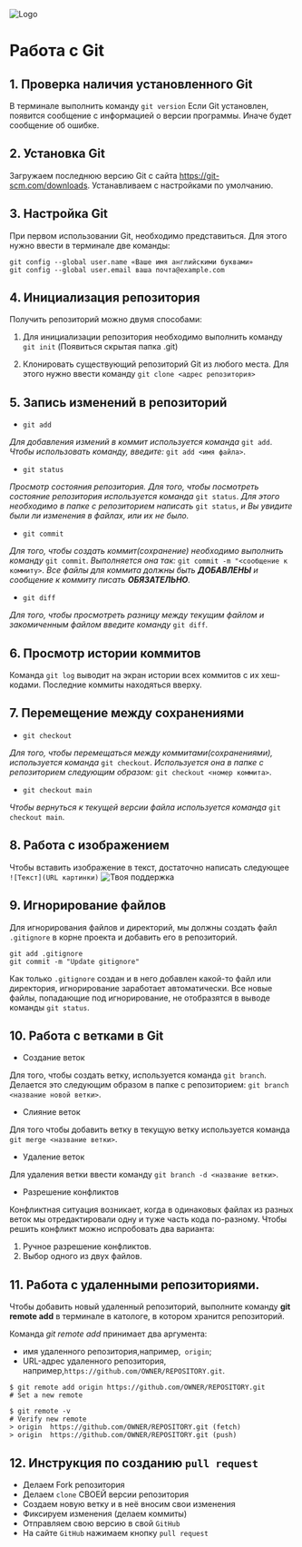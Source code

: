![Logo](https://cembarut.com.tr/wp-content/uploads/Git-logo.png)
# Работа с Git

## 1. Проверка наличия установленного Git
В терминале выполнить команду `git version`
Если Git установлен, появится сообщение с информацией о версии программы. Иначе будет сообщение об ошибке. 

## 2. Установка Git
Загружаем последнюю версию Git с сайта https://git-scm.com/downloads.
Устанавливаем с настройками по умолчанию.

## 3. Настройка Git
При первом использовании Git, необходимо представиться. Для этого нужно ввести в терминале две команды:
```
git config --global user.name «Ваше имя английскими буквами»
git config --global user.email ваша почта@example.com
```

## 4. Инициализация репозитория

Получить репозиторий можно двумя способами:

1. Для инициализации репозитория необходимо выполнить команду `git init` (Появиться скрытая папка .git)

2. Клонировать существующий репозиторий Git из любого места. Для этого нужно ввести команду `git clone <адрес репозитория>`

## 5. Запись изменений в репозиторий
* `git add`

*Для добавления измений в коммит используется команда* `git add`. *Чтобы использовать команду, введите:* `git add <имя файла>`.
* `git status`

*Просмотр состояния репозитория. Для того, чтобы посмотреть состояние репозитория используется команда* `git status`. *Для этого необходимо в папке с репозиторием написать* `git status`, *и Вы увидите были ли изменения в файлах, или их не было.*
* `git commit`

*Для того, чтобы создать коммит(сохранение) необходимо выполнить команду* `git commit`. *Выполняется она так:* `git commit -m "<сообщение к коммиту>`. *Все файлы для коммита должны быть **ДОБАВЛЕНЫ** и сообщение к коммиту писать **ОБЯЗАТЕЛЬНО**.*
* `git diff`

*Для того, чтобы просмотреть разницу между текущим файлом и закомиченным файлом введите команду* `git diff`.

## 6. Просмотр истории коммитов
Команда `git log` выводит на экран истории всех коммитов с их хеш-кодами. Последние коммиты находяться вверху.

## 7. Перемещение между сохранениями
* `git checkout`

*Для того, чтобы перемещаться между коммитами(сохранениями), используется команда* `git checkout`. *Используется она в папке с репозиторием следующим образом:* `git checkout <номер коммита>`.
* `git checkout main`

*Чтобы вернуться к текущей версии файла используется команда* `git checkout main`.

## 8. Работа с изображением
Чтобы вставить изображение в текст, достаточно написать следующее `![Текст](URL картинки)`
![Твоя поддержка](https://sonko-mosreg.ru/800/600/https/pbs.twimg.com/media/D3AGjXFWwAElwk9.jpg)

## 9. Игнорирование файлов

Для игнорирования файлов и директорий, мы должны создать файл `.gitignore` в корне проекта и добавить его в репозиторий.
```
git add .gitignore
git commit -m "Update gitignore"
```
Как только `.gitignore` создан и в него добавлен какой-то файл или директория, игнорирование заработает автоматически. Все новые файлы, попадающие под игнорирование, не отобразятся в выводе команды `git status`.

## 10. Работа с ветками в Git
* Создание веток

Для того, чтобы создать ветку, используется команда `git branch`. Делается это следующим образом в папке с репозиторием: `git branch <название новой ветки>`.

* Слияние веток

Для того чтобы добавить ветку в текущую ветку используется команда `git merge <название ветки>`.

* Удаление веток

Для удаления ветки ввести команду `git branch -d <название ветки>`.

* Разрешение конфликтов

Конфликтная ситуация возникает, когда в одинаковых файлах из разных веток мы отредактировали одну и туже часть кода по-разному. Чтобы решить конфликт можно испробовать два варианта:
1. Ручное разрешение конфликтов.
2. Выбор одного из двух файлов.

## 11. Работа с удаленными репозиториями. 
 Чтобы добавить новый удаленный репозиторий, выполните команду **git remote add** в терминале в катологе, в котором хранится репозиторий.

Команда *git remote add* принимает два аргумента:

* имя удаленного репозитория,например,` origin`;
* URL-адрес удаленного репозитория, например,```https://github.com/OWNER/REPOSITORY.git```.

```
$ git remote add origin https://github.com/OWNER/REPOSITORY.git
# Set a new remote

$ git remote -v
# Verify new remote
> origin  https://github.com/OWNER/REPOSITORY.git (fetch)
> origin  https://github.com/OWNER/REPOSITORY.git (push)
```
## 12. Инструкция по созданию `pull request`

* Делаем Fork репозитория
* Делаем `clone` СВОЕЙ версии репозитория
* Создаем новую ветку и в неё вносим свои изменения
* Фиксируем изменения (делаем коммиты)
* Отправляем свою версию в свой `GitHub`
* На сайте `GitHub` нажимаем кнопку `pull request`
